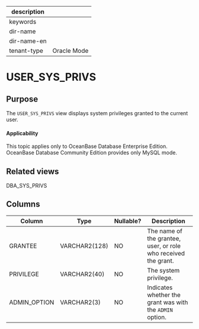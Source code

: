 | description ||
|---|---|
| keywords ||
| dir-name ||
| dir-name-en ||
| tenant-type | Oracle Mode |

USER_SYS_PRIVS
===================================

Purpose
-----------

The `USER_SYS_PRIVS` view displays system privileges granted to the current user.

<main id="notice" >
    <h4>Applicability</h4>
    <p>This topic applies only to OceanBase Database Enterprise Edition. OceanBase Database Community Edition provides only MySQL mode. </p>
  </main>

Related views
-------------

DBA_SYS_PRIVS

Columns
-------------

| **Column** | **Type** | **Nullable?** | **Description** |
|--------------|---------------|----------------|------------------|
| GRANTEE | VARCHAR2(128) | NO | The name of the grantee, user, or role who received the grant. |
| PRIVILEGE | VARCHAR2(40) | NO | The system privilege. |
| ADMIN_OPTION | VARCHAR2(3) | NO | Indicates whether the grant was with the `ADMIN` option. |
